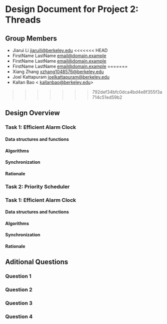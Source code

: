 Design Document for Project 2: Threads
======================================

## Group Members

* Jiarui Li <jiaruili@berkeley.edu>
<<<<<<< HEAD
* FirstName LastName <email@domain.example>
* FirstName LastName <email@domain.example>
* FirstName LastName <email@domain.example>
=======
* Xiang Zhang <xzhang1048576@berkeley.edu>
* Joel Kattapuram <joelkattapuram@berkeley.edu>
* Kallan Bao < kallanbao@berkeley.edu>
>>>>>>> 792def34bfc0dca4bd4e8f355f3a714c51ed59b2

## Design Overview

### Task 1: Efficient Alarm Clock

#### Data structures and functions

#### Algorithms

#### Synchronization

#### Rationale

### Task 2: Priority Scheduler

### Task 1: Efficient Alarm Clock

#### Data structures and functions

#### Algorithms

#### Synchronization

#### Rationale

## Aditional Questions

### Question 1

### Question 2

### Question 3

### Question 4
